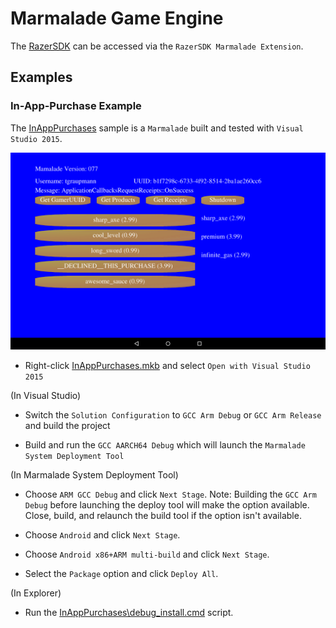# Marmalade Game Engine

The [RazerSDK](https://github.com/razerofficial/razer-sdk-docs) can be accessed via the `RazerSDK Marmalade Extension`.

## Examples 

### In-App-Purchase Example

The [InAppPurchases](https://github.com/razerofficial/marmalade-plugin-razer-sdk/tree/master/InAppPurchases) sample is a `Marmalade` built and tested with `Visual Studio 2015`.

![image_1](image-md/image_1.png)

* Right-click [InAppPurchases.mkb](https://github.com/razerofficial/marmalade-plugin-razer-sdk/blob/master/InAppPurchases/InAppPurchases.mkb) and select `Open with Visual Studio 2015`

(In Visual Studio)

* Switch the `Solution Configuration` to `GCC Arm Debug` or `GCC Arm Release` and build the project

* Build and run the `GCC AARCH64 Debug` which will launch the `Marmalade System Deployment Tool`

(In Marmalade System Deployment Tool)

* Choose `ARM GCC Debug` and click `Next Stage`. Note: Building the `GCC Arm Debug` before launching the deploy tool will make the option available. Close, build, and relaunch the build tool if the option isn't available.
 
* Choose `Android` and click `Next Stage`.
 
* Choose `Android x86+ARM multi-build` and click `Next Stage`.
 
* Select the `Package` option and click `Deploy All`.

(In Explorer)

* Run the [InAppPurchases\debug_install.cmd](https://github.com/razerofficial/marmalade-plugin-razer-sdk/blob/master/InAppPurchases/debug_install.cmd) script.
